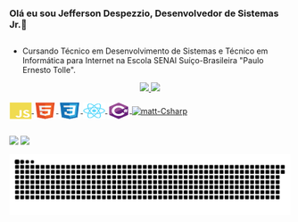 ### Olá eu sou Jefferson Despezzio, Desenvolvedor de Sistemas Jr.👋

  ##

* Cursando Técnico em Desenvolvimento de Sistemas e Técnico em Informática para Internet na Escola SENAI Suíço-Brasileira "Paulo Ernesto Tolle".

<div align="center">
  <a href="https://github.com/Jefferson1202">
  <img height="170em" src="https://github-readme-stats.vercel.app/api?username=Jefferson1202&show_icons=true&theme=dark&include_all_commits=true&count_private=true"/>
  <img height="170em" src="https://github-readme-stats.vercel.app/api/top-langs/?username=Jefferson1202&layout=compact&langs_count=7&theme=dark"/>
</div>
  
  
<div style="display: inline_block"><br>
  <img align="center" alt="matt-Js" height="30" width="40" src="https://raw.githubusercontent.com/devicons/devicon/master/icons/javascript/javascript-plain.svg">
  <img align="center" alt="matt-HTML" height="30" width="40" src="https://raw.githubusercontent.com/devicons/devicon/master/icons/html5/html5-original.svg">
  <img align="center" alt="matt-CSS" height="30" width="40" src="https://raw.githubusercontent.com/devicons/devicon/master/icons/css3/css3-original.svg">
  <img align="center" alt="matt-React" height="30" width="40" src="https://raw.githubusercontent.com/devicons/devicon/master/icons/react/react-original.svg">
  <img align="center" alt="matt-Csharp" height="30" width="40" src="https://raw.githubusercontent.com/devicons/devicon/master/icons/csharp/csharp-original.svg">
    <img align="center" alt="matt-Csharp" height="30" width="40" src="https://img.shields.io/badge/MySQL-00000F?style=for-the-badge&logo=mysql&logoColor=white">

 
</div>
  
  ##

<div> 

  <a href = "mailto:jeffersondespezzio@hotmail.com"><img src="https://img.shields.io/badge/Microsoft_Outlook-0078D4?style=for-the-badge&logo=microsoft-outlook&logoColor=white" target="_blank"></a>
  <a href="https://www.linkedin.com/in/jefferson-despezzio-2b893a206/" target="_blank"><img src="https://img.shields.io/badge/-LinkedIn-%230077B5?style=for-the-badge&logo=linkedin&logoColor=white" target="_blank"></a>

   ![Snake animation](https://github.com/mathxusohai/mathxusohai/blob/output/github-contribution-grid-snake.svg)
</div>


 
